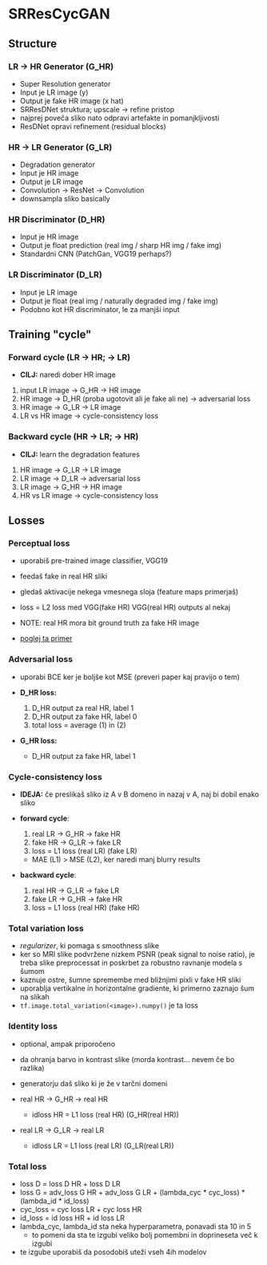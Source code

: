 # SRResCycGAN

## Structure

### LR -> HR Generator (G_HR)

* Super Resolution generator
* Input je LR image (y)
* Output je fake HR image (x hat)
* SRResDNet struktura; upscale -> refine pristop
* najprej poveča sliko nato odpravi artefakte in pomanjkljivosti
* ResDNet opravi refinement (residual blocks)

### HR -> LR Generator (G_LR)

* Degradation generator
* Input je HR image
* Output je LR image
* Convolution -> ResNet -> Convolution
* downsampla sliko basically

### HR Discriminator (D_HR)

* Input je HR image
* Output je float prediction (real img / sharp HR img / fake img)
* Standardni CNN (PatchGan, VGG19 perhaps?)

### LR Discriminator (D_LR)

* Input je LR image
* Output je float (real img / naturally degraded img / fake img)
* Podobno kot HR discriminator, le za manjši input

## Training "cycle"

### Forward cycle (LR -> HR; -> LR)

* **CILJ:** naredi dober HR image

1. input LR image -> G_HR -> HR image
3. HR image -> D_HR (proba ugotovit ali je fake ali ne) -> adversarial loss
5. HR image -> G_LR -> LR image
6. LR vs HR image -> cycle-consistency loss

### Backward cycle (HR -> LR; -> HR)

* **CILJ:** learn the degradation features

1. HR image -> G_LR -> LR image
2. LR image -> D_LR -> adversarial loss
3. LR image -> G_HR -> HR image
4. HR vs LR image -> cycle-consistency loss

## Losses

### Perceptual loss

* uporabiš pre-trained image classifier, VGG19
* feedaš fake in real HR sliki
* gledaš aktivacije nekega vmesnega sloja (feature maps primerjaš)
* loss = L2 loss med VGG(fake HR) VGG(real HR) outputs al nekaj

* NOTE: real HR mora bit ground truth za fake HR image
* [poglej ta primer](https://www.tensorflow.org/tutorials/generative/style_transfer#define_content_and_style_representations)

### Adversarial loss

* uporabi BCE ker je boljše kot MSE (preveri paper kaj pravijo o tem)

* **D_HR loss:**
  1. D_HR output za real HR, label 1
  2. D_HR output za fake HR, label 0
  3. total loss = average (1) in (2)

* **G_HR loss:**
  * D_HR output za fake HR, label 1

### Cycle-consistency loss

* **IDEJA:** če preslikaš sliko iz A v B domeno in nazaj v A, naj bi dobil enako sliko

* **forward cycle**:
  1. real LR -> G_HR -> fake HR
  2. fake HR -> G_LR -> fake LR
  3. loss = L1 loss (real LR) (fake LR)
    * MAE (L1) > MSE (L2), ker naredi manj blurry results

* **backward cycle**:
  1. real HR -> G_LR -> fake LR
  2. fake LR -> G_HR -> fake HR
  3. loss = L1 loss (real HR) (fake HR)

### Total variation loss

* _regularizer_, ki pomaga s smoothness slike
* ker so MRI slike podvržene nizkem PSNR (peak signal to noise ratio), je treba slike preprocessat in poskrbet za robustno ravnanje modela s šumom
* kaznuje ostre, šumne spremembe med bližnjimi pixli v fake HR sliki
* uporablja vertikalne in horizontalne gradiente, ki primerno zaznajo šum na slikah
* `tf.image.total_variation(<image>).numpy()` je ta loss

### Identity loss

* optional, ampak priporočeno
* da ohranja barvo in kontrast slike (morda kontrast... nevem če bo razlika)
* generatorju daš sliko ki je že v tarčni domeni

* real HR -> G_HR -> real HR
  * idloss HR = L1 loss (real HR) (G_HR(real HR))

* real LR -> G_LR -> real LR
  * idloss LR = L1 loss (real LR) (G_LR(real LR))

### Total loss

* loss D = loss D HR + loss D LR
* loss G = adv_loss G HR + adv_loss G LR + (lambda_cyc * cyc_loss) * (lambda_id * id_loss)
* cyc_loss = cyc loss LR + cyc loss HR
* id_loss = id loss HR + id loss LR
* lambda_cyc, lambda_id sta neka hyperparametra, ponavadi sta 10 in 5
  * to pomeni da sta te izgubi veliko bolj pomembni in doprineseta več k izgubi
* te izgube uporabiš da posodobiš uteži vseh 4ih modelov